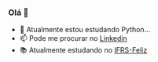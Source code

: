 ### Olá 👋


- 🌱 Atualmente estou estudando Python...
- 📫 Pode me procurar no [Linkedin](https://www.linkedin.com/in/assmannluisdev84/)
- 📚 Atualmente estudando no [IFRS-Feliz](https://ifrs.edu.br/feliz/)
